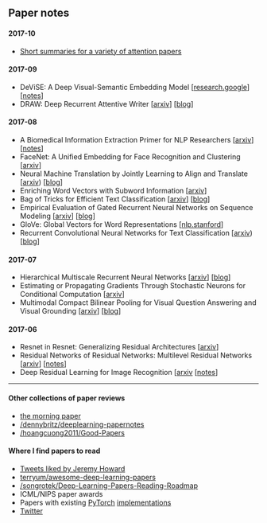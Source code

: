 ## Paper notes

#### 2017-10

* [Short summaries for a variety of attention papers](notes/attention.md)

#### 2017-09

* DeViSE: A Deep Visual-Semantic Embedding Model [[research.google](https://static.googleusercontent.com/media/research.google.com/en//pubs/archive/41869.pdf)] [[notes](notes/devise.md)]
* DRAW: Deep Recurrent Attentive Writer [[arxiv](https://arxiv.org/abs/1502.04623)] [[blog](https://medium.com/paper-club/draw-generating-small-images-by-adding-attention-to-variational-autoencoders-430ba241972b)]

#### 2017-08

* A Biomedical Information Extraction Primer for NLP Researchers [[arxiv](https://arxiv.org/abs/1705.05437)] [[notes](notes/biomedical-info-extraction-primer.md)]
* FaceNet: A Unified Embedding for Face Recognition and Clustering [[arxiv](https://arxiv.org/abs/1503.03832)]
* Neural Machine Translation by Jointly Learning to Align and Translate [[arxiv](https://www.google.com/url?sa=t&rct=j&q=&esrc=s&source=web&cd=1&cad=rja&uact=8&ved=0ahUKEwi5w_-uvc3WAhVS3WMKHcMIA2oQFggrMAA&url=https%3A%2F%2Farxiv.org%2Fabs%2F1409.0473&usg=AOvVaw18karG5qoaCtgEx3nhhnT7)) [[blog](https://medium.com/paper-club/remarques-sur-la-traduction-de-la-machine-neurale-en-apprenant-ensemble-%C3%A0-aligner-et-%C3%A0-traduire-cd23004cf207)]
* Enriching Word Vectors with Subword Information [[arxiv](https://arxiv.org/pdf/1607.04606.pdf)]
* Bag of Tricks for Efficient Text Classification [[arxiv](https://arxiv.org/abs/1607.01759)] [[blog](https://medium.com/paper-club/fasttext-bc181f50a452)]
* Empirical Evaluation of Gated Recurrent Neural Networks on Sequence Modeling [[arxiv](https://arxiv.org/abs/1412.3555)] [[blog](https://medium.com/paper-club/grus-vs-lstms-e9d8e2484848)]
* GloVe: Global Vectors for Word Representations [[nlp.stanford](https://nlp.stanford.edu/pubs/glove.pdf)]
* Recurrent Convolutional Neural Networks for Text Classification [[arxiv](https://scholar.google.com/scholar?q=Recurrent+Convolutional+Neural+Networks+for+Text+Classification&btnG=&hl=en&as_sdt=0%2C5)) [[blog](https://medium.com/paper-club/cnns-for-text-classification-b45bde0bb254)]

#### 2017-07

* Hierarchical Multiscale Recurrent Neural Networks [[arxiv](https://arxiv.org/abs/1609.01704v7)] [[blog](https://medium.com/paper-club/hierarchical-multiscale-recurrent-neural-networks-9e614e4fb04)]
* Estimating or Propagating Gradients Through Stochastic Neurons for Conditional Computation [[arxiv](https://arxiv.org/abs/1308.3432)]
* Multimodal Compact Bilinear Pooling for Visual Question Answering and Visual Grounding [[arxiv](https://arxiv.org/abs/1606.01847)] [[blog](https://medium.com/paper-club/multimodal-compact-bilinear-pooling-for-visual-question-answering-and-visual-grounding-6f71bc7d0566)]

#### 2017-06

* Resnet in Resnet: Generalizing Residual Architectures [[arxiv](https://arxiv.org/abs/1603.08029)]
* Residual Networks of Residual Networks: Multilevel Residual Networks [[arxiv](https://arxiv.org/abs/1608.02908v2)] [[notes](notes/residual-networks-of-residual-networks.md)]
* Deep Residual Learning for Image Recognition [[arxiv](https://arxiv.org/pdf/1512.03385.pdf]) [[notes](notes/deep-residual-learning-for-image-recognition.md)]

---

#### Other collections of paper reviews

* [the morning paper](https://blog.acolyer.org/tag/deep-learning)
* [/dennybritz/deeplearning-papernotes](/dennybritz/deeplearning-papernotes)
* [/hoangcuong2011/Good-Papers](/hoangcuong2011/Good-Papers)

#### Where I find papers to read

* [Tweets liked by Jeremy Howard](https://twitter.com/jeremyphoward/likes)
* [terryum/awesome-deep-learning-papers](/terryum/awesome-deep-learning-papers)
* [/songrotek/Deep-Learning-Papers-Reading-Roadmap](/songrotek/Deep-Learning-Papers-Reading-Roadmap)
* ICML/NIPS paper awards
* Papers with existing [PyTorch](https://github.com/bharathgs/Awesome-pytorch-list) [implementations](https://github.com/ritchieng/the-incredible-pytorch)
* [Twitter](https://twitter.com/jasoncbenn/likes)

